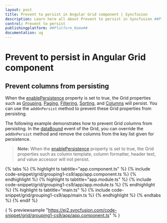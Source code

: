 ```yaml
---
layout: post
title: Prevent to persist in Angular Grid component | Syncfusion
description: Learn here all about Prevent to persist in Syncfusion ##Platform_Name## Grid component of Syncfusion Essential JS 2 and more.
control: Prevent to persist 
publishingplatform: ##Platform_Name##
documentation: ug
---
```


# Prevent to persist in Angular Grid component

## Prevent columns from persisting

When the [enablePersistence](../../api/grid/#enablepersistence) property is set to true, the Grid properties such as [Grouping](../../api/grid/groupSettingsModel/), [Paging](../../api/grid/pageSettingsModel/), [Filtering](../../api/grid/pageSettingsModel/), [Sorting](../../api/grid/sortSettingsModel/), and [Columns](../../api/grid/columnModel/) will persist. You can use the `addOnPersist` method to prevent these Grid properties from persisting.

The following example demonstrates how to prevent Grid columns from persisting. In the [dataBound](../../api/grid/#databound) event of the Grid, you can override the `addOnPersist` method and remove the columns from the key list given for persistence.

>**Note:** When the [enablePersistence](../../api/grid/#enablepersistence) property is set to true, the Grid properties such as column template, column formatter, header text, and value accessor will not persist.

{% tabs %}
{% highlight ts tabtitle="app.component.ts" %}
{% include code-snippet/grid/grouping1-cs9/app/app.component.ts %}
{% endhighlight %}
{% highlight ts tabtitle="app.module.ts" %}
{% include code-snippet/grid/grouping1-cs9/app/app.module.ts %}
{% endhighlight %}
{% highlight ts tabtitle="main.ts" %}
{% include code-snippet/grid/grouping1-cs9/app/main.ts %}
{% endhighlight %}
{% endtabs %}
{% endif %}
  
{ % previewsample "https://ej2.syncfusion.com/code-snippet/grid/grouping1-cs9/app/app.component.ts" % }